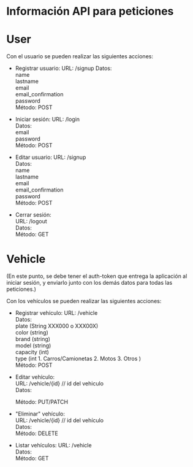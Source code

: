 # Información API para peticiones

# User

Con el usuario se pueden realizar las siguientes acciones:
- Registrar usuario:
	URL: /signup
	Datos:</br>
		name</br>
		lastname</br>
		email</br>
		email_confirmation</br>
		password</br>
	Método: POST

- Iniciar sesión: 
	URL: /login</br>
	Datos:</br>
		email</br>
		password</br>
	Método: POST</br>

- Editar usuario:
	URL: /signup</br>
	Datos:</br>
		name</br>
		lastname</br>
		email</br>
		email_confirmation</br>
		password</br>
	Método: POST
	
- Cerrar sesión:</br>
	URL: /logout</br>
	Datos:</br>
	Método: GET</br>
	
	
# Vehicle 
(En este punto, se debe tener el auth-token que entrega la aplicación al iniciar sesión, y enviarlo junto con los demás datos
para todas las peticiones.)

Con los vehículos se pueden realizar las siguientes acciones:

- Registrar vehículo:
	URL: /vehicle</br>
	Datos:</br>
		plate (String XXX000 o XXX00X)</br>
		color (string)</br>
		brand (string)</br>
		model (string)</br>
		capacity (int)</br>
		type (int 1. Carros/Camionetas 2. Motos 3. Otros )</br>
	Método: POST</br>
	
- Editar vehículo:</br>
	URL: /vehicle/{id} // id del vehiculo</br>
	Datos:</br>
		
	Método: PUT/PATCH</br>
	
- "Eliminar" vehículo:</br>
	URL: /vehicle/{id} // id del vehículo</br>
	Datos:</br>
	Método: DELETE</br>
	
- Listar vehículos:
	URL: /vehicle</br>
	Datos:</br>
	Método: GET</br>
